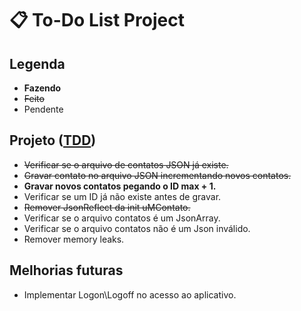 # 📋 To-Do List Project

## Legenda

- __Fazendo__
- ~~Feito~~
- Pendente

## Projeto ([TDD](https://github.com/KAYOKG/BibliotecaDev/blob/main/LivrosDev/TDD%20-%20Desenvolvimento%20Guiado%20por%20Testes%20-%20Autor%20(Ken%20Beck).pdf))

-  ~~Verificar se o arquivo de contatos JSON já existe.~~
-  ~~Gravar contato no arquivo JSON incrementando novos contatos.~~
-  __Gravar novos contatos pegando o ID max + 1.__
-  Verificar se um ID já não existe antes de gravar.
-  ~~Remover JsonReflect da init uMContato.~~
-  Verificar se o arquivo contatos é um JsonArray.
-  Verificar se o arquivo contatos não é um Json inválido.
-  Remover memory leaks.

## Melhorias futuras

-  Implementar Logon\Logoff no acesso ao aplicativo.
